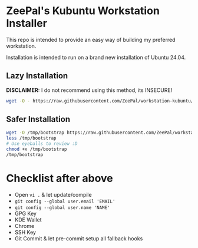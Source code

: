 # ZeePal's Kubuntu Workstation Installer
This repo is intended to provide an easy way of building my preferred workstation.

Installation is intended to run on a brand new installation of Ubuntu 24.04.


## Lazy Installation
**DISCLAIMER:** I do not recommend using this method, its INSECURE!
```bash
wget -O - https://raw.githubusercontent.com/ZeePal/workstation-kubuntu/master/scripts/bootstrap_install | bash
```

## Safer Installation
```bash
wget -O /tmp/bootstrap https://raw.githubusercontent.com/ZeePal/workstation-kubuntu/scripts/bootstrap_install
less /tmp/bootstrap
# Use eyeballs to review :D
chmod +x /tmp/bootstrap
/tmp/bootstrap
```


# Checklist after above
- Open `vi .` & let update/compile
- `git config --global user.email 'EMAIL'`
- `git config --global user.name 'NAME'`
- GPG Key
- KDE Wallet
- Chrome
- SSH Key
- Git Commit & let pre-commit setup all fallback hooks
